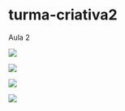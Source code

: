# turma-criativa2
Aula 2

![](https://tenor.com/bCx7B.gif)

![](https://giphy.com/gifs/kitten-meow-K1tgb1IUeBOgw)

![](https://tenor.com/6SPx.gif)

![](https://media1.giphy.com/media/xUPGcCh4nUHyCkyuti/giphy.gif?cid=6c09b952kbkhr5d16cut5yyvwf9yd7nob641py1wskpsqaky&ep=v1_internal_gif_by)

